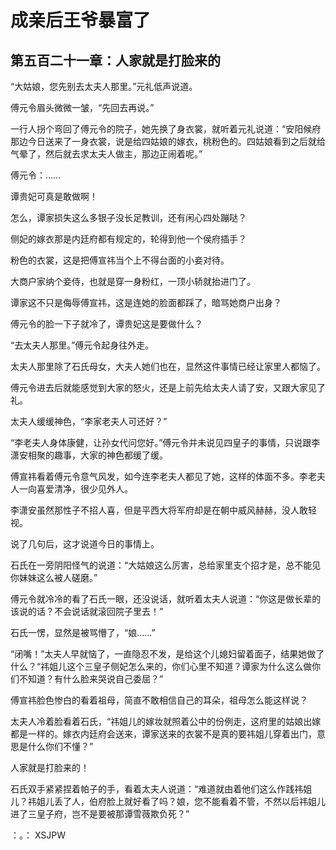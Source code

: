 # 成亲后王爷暴富了 
 ## 第五百二十一章：人家就是打脸来的
  “大姑娘，您先别去太夫人那里。”元礼低声说道。  
  
 傅元令眉头微微一皱，“先回去再说。”  
  
 一行人拐个弯回了傅元令的院子，她先换了身衣裳，就听着元礼说道：“安阳候府那边今日送来了一身衣裳，说是给四姑娘的嫁衣，桃粉色的。四姑娘看到之后就给气晕了，然后就去求太夫人做主，那边正闹着呢。”  
  
 傅元令：……  
  
 谭贵妃可真是敢做啊！  
  
 怎么，谭家损失这么多银子没长足教训，还有闲心四处蹦哒？  
  
 侧妃的嫁衣那是内廷府都有规定的，轮得到他一个侯府插手？  
  
 粉色的衣裳，这是把傅宣祎当个上不得台面的小妾对待。  
  
 大商户家纳个妾侍，也就是穿一身粉红，一顶小轿就抬进门了。  
  
 谭家这不只是侮辱傅宣祎，这是连她的脸面都踩了，暗骂她商户出身？  
  
 傅元令的脸一下子就冷了，谭贵妃这是要做什么？  
  
 “去太夫人那里。”傅元令起身往外走。  
  
 太夫人那里除了石氏母女，大夫人她们也在，显然这件事情已经让家里人都恼了。  
  
 傅元令进去后就能感觉到大家的怒火，还是上前先给太夫人请了安，又跟大家见了礼。  
  
 太夫人缓缓神色，“李家老夫人可还好？”  
  
 “李老夫人身体康健，让孙女代问您好。”傅元令并未说见四皇子的事情，只说跟李潇安相聚的趣事，大家的神色都缓了缓。  
  
 傅宣祎看着傅元令意气风发，如今连李老夫人都见了她，这样的体面不多。李老夫人一向喜爱清净，很少见外人。  
  
 李潇安虽然那性子不招人喜，但是平西大将军府却是在朝中威风赫赫，没人敢轻视。  
  
 说了几句后，这才说道今日的事情上。  
  
 石氏在一旁阴阳怪气的说道：“大姑娘这么厉害，总给家里支个招才是，总不能见你妹妹这么被人磋磨。”  
  
 傅元令就冷冷的看了石氏一眼，还没说话，就听着太夫人说道：“你这是做长辈的该说的话？不会说话就滚回院子里去！”  
  
 石氏一愣，显然是被骂懵了，“娘……”  
  
 “闭嘴！”太夫人早就恼了，一直隐忍不发，是给这个儿媳妇留着面子，结果她做了什么？“祎姐儿这个三皇子侧妃怎么来的，你们心里不知道？谭家为什么这么做你们不知道？有什么脸来哭说自己委屈？”  
  
 傅宣祎脸色惨白的看着祖母，简直不敢相信自己的耳朵，祖母怎么能这样说？  
  
 太夫人冷着脸看着石氏，“祎姐儿的嫁妆就照着公中的份例走，这府里的姑娘出嫁都是一样的。嫁衣内廷府会送来，谭家送来的衣裳不是真的要祎姐儿穿着出门，意思是什么你们不懂？”  
  
 人家就是打脸来的！  
  
 石氏双手紧紧捏着帕子的手，看着太夫人说道：“难道就由着他们这么作践祎姐儿？祎姐儿丢了人，伯府脸上就好看了吗？娘，您不能看着不管，不然以后祎姐儿进了三皇子府，岂不是要被那谭雪薇欺负死？”  
  
 ：。： 
XSJPW